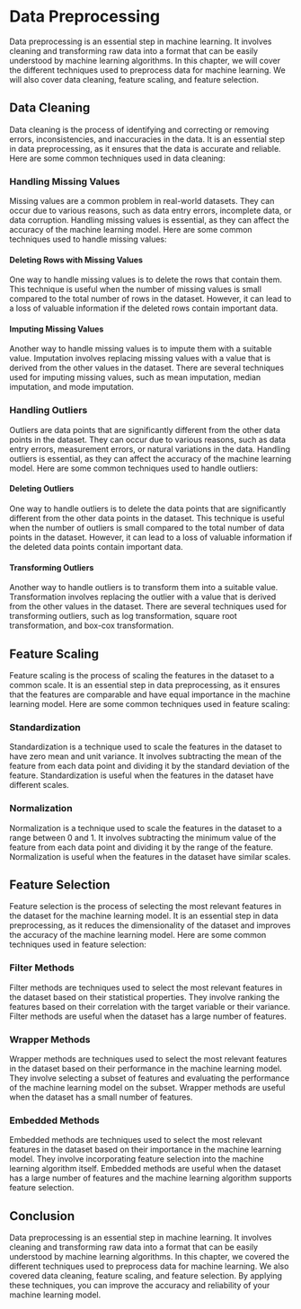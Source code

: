 # Data Preprocessing

Data preprocessing is an essential step in machine learning. It involves cleaning and transforming raw data into a format that can be easily understood by machine learning algorithms. In this chapter, we will cover the different techniques used to preprocess data for machine learning. We will also cover data cleaning, feature scaling, and feature selection.

## Data Cleaning

Data cleaning is the process of identifying and correcting or removing errors, inconsistencies, and inaccuracies in the data. It is an essential step in data preprocessing, as it ensures that the data is accurate and reliable. Here are some common techniques used in data cleaning:

### Handling Missing Values

Missing values are a common problem in real-world datasets. They can occur due to various reasons, such as data entry errors, incomplete data, or data corruption. Handling missing values is essential, as they can affect the accuracy of the machine learning model. Here are some common techniques used to handle missing values:

#### Deleting Rows with Missing Values

One way to handle missing values is to delete the rows that contain them. This technique is useful when the number of missing values is small compared to the total number of rows in the dataset. However, it can lead to a loss of valuable information if the deleted rows contain important data.

#### Imputing Missing Values

Another way to handle missing values is to impute them with a suitable value. Imputation involves replacing missing values with a value that is derived from the other values in the dataset. There are several techniques used for imputing missing values, such as mean imputation, median imputation, and mode imputation.

### Handling Outliers

Outliers are data points that are significantly different from the other data points in the dataset. They can occur due to various reasons, such as data entry errors, measurement errors, or natural variations in the data. Handling outliers is essential, as they can affect the accuracy of the machine learning model. Here are some common techniques used to handle outliers:

#### Deleting Outliers

One way to handle outliers is to delete the data points that are significantly different from the other data points in the dataset. This technique is useful when the number of outliers is small compared to the total number of data points in the dataset. However, it can lead to a loss of valuable information if the deleted data points contain important data.

#### Transforming Outliers

Another way to handle outliers is to transform them into a suitable value. Transformation involves replacing the outlier with a value that is derived from the other values in the dataset. There are several techniques used for transforming outliers, such as log transformation, square root transformation, and box-cox transformation.

## Feature Scaling

Feature scaling is the process of scaling the features in the dataset to a common scale. It is an essential step in data preprocessing, as it ensures that the features are comparable and have equal importance in the machine learning model. Here are some common techniques used in feature scaling:

### Standardization

Standardization is a technique used to scale the features in the dataset to have zero mean and unit variance. It involves subtracting the mean of the feature from each data point and dividing it by the standard deviation of the feature. Standardization is useful when the features in the dataset have different scales.

### Normalization

Normalization is a technique used to scale the features in the dataset to a range between 0 and 1. It involves subtracting the minimum value of the feature from each data point and dividing it by the range of the feature. Normalization is useful when the features in the dataset have similar scales.

## Feature Selection

Feature selection is the process of selecting the most relevant features in the dataset for the machine learning model. It is an essential step in data preprocessing, as it reduces the dimensionality of the dataset and improves the accuracy of the machine learning model. Here are some common techniques used in feature selection:

### Filter Methods

Filter methods are techniques used to select the most relevant features in the dataset based on their statistical properties. They involve ranking the features based on their correlation with the target variable or their variance. Filter methods are useful when the dataset has a large number of features.

### Wrapper Methods

Wrapper methods are techniques used to select the most relevant features in the dataset based on their performance in the machine learning model. They involve selecting a subset of features and evaluating the performance of the machine learning model on the subset. Wrapper methods are useful when the dataset has a small number of features.

### Embedded Methods

Embedded methods are techniques used to select the most relevant features in the dataset based on their importance in the machine learning model. They involve incorporating feature selection into the machine learning algorithm itself. Embedded methods are useful when the dataset has a large number of features and the machine learning algorithm supports feature selection.

## Conclusion

Data preprocessing is an essential step in machine learning. It involves cleaning and transforming raw data into a format that can be easily understood by machine learning algorithms. In this chapter, we covered the different techniques used to preprocess data for machine learning. We also covered data cleaning, feature scaling, and feature selection. By applying these techniques, you can improve the accuracy and reliability of your machine learning model.